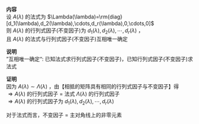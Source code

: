 **内容**    
设 $A(\lambda)$ 的法式为 $\Lambda(\lambda)=\rm{diag}[d_1(\lambda),d_2(\lambda),\cdots,d_r(\lambda),0,\cdots,0]$     
则 $A(\lambda)$ 的行列式因子(不变因子)为 $d_1(\lambda),d_2(\lambda),\cdots,d_r(\lambda)$ ，    
且 $A(\lambda)$ 的法式与行列式因子(不变因子)互相唯一确定    
    
**说明**    
”互相唯一确定“: 已知法式求行列式因子(不变因子)，已知行列式因子(不变因子)求法式    
    
**证明**    
因为 $A(\lambda)\sim\Lambda(\lambda)$ ，由【相抵的矩阵具有相同的行列式因子与不变因子】得    
 $\Rightarrow A(\lambda)$ 的行列式因子 $=$ 法式 $\Lambda(\lambda)$ 的行列式因子    
 $\Rightarrow A(\lambda)$ 的行列式因子为 $d_1(\lambda),d_2(\lambda),\cdots,d_r(\lambda)$     
    
对于法式而言，不变因子 $=$ 主对角线上的非零元素    
